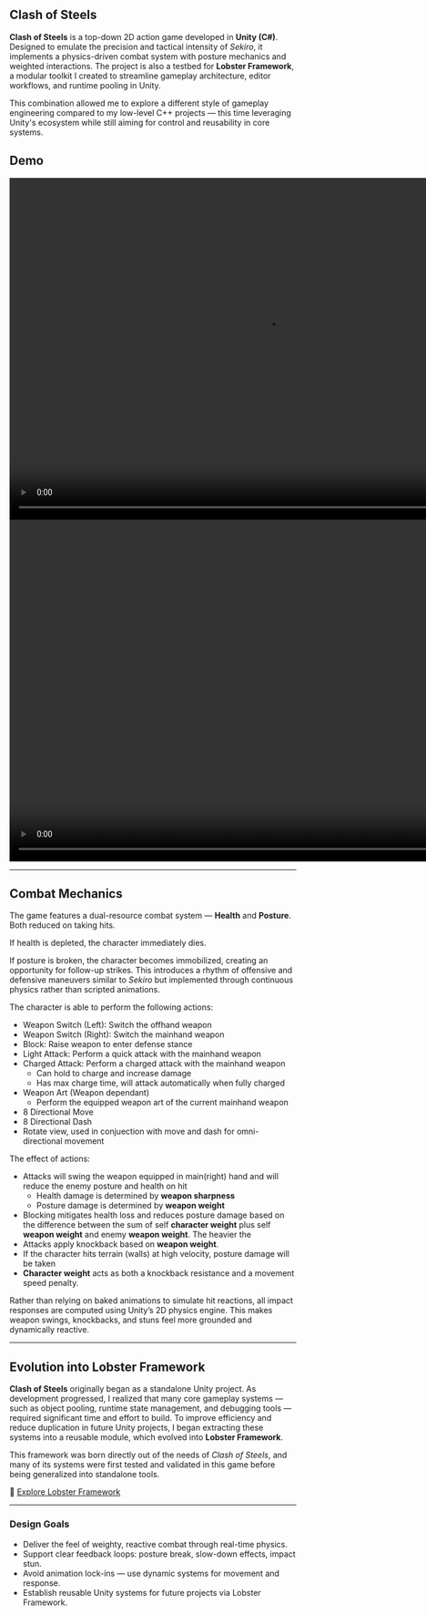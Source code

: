 ## Clash of Steels

**Clash of Steels** is a top-down 2D action game developed in **Unity (C#)**. Designed to emulate the precision and tactical intensity of *Sekiro*, it implements a physics-driven combat system with posture mechanics and weighted interactions. The project is also a testbed for **Lobster Framework**, a modular toolkit I created to streamline gameplay architecture, editor workflows, and runtime pooling in Unity.

This combination allowed me to explore a different style of gameplay engineering compared to my low-level C++ projects — this time leveraging Unity's ecosystem while still aiming for control and reusability in core systems.

## Demo
<video width="900" height="600" controls>
  <source src="../mp4s/Poise__Character_State_Manager.mp4" type="video/mp4">
</video>

<video width="900" height="600" controls>
  <source src="../mp4s/Offhand_Grab.mp4" type="video/mp4">
</video>

---

## Combat Mechanics

The game features a dual-resource combat system — **Health** and **Posture**. Both reduced on taking hits. 

If health is depleted, the character immediately dies.

If posture is broken, the character becomes immobilized, creating an opportunity for follow-up strikes. This introduces a rhythm of offensive and defensive maneuvers similar to *Sekiro* but implemented through continuous physics rather than scripted animations.

The character is able to perform the following actions:
- Weapon Switch (Left): Switch the offhand weapon
- Weapon Switch (Right): Switch the mainhand weapon
- Block: Raise weapon to enter defense stance
- Light Attack: Perform a quick attack with the mainhand weapon
- Charged Attack: Perform a charged attack with the mainhand weapon
  - Can hold to charge and increase damage
  - Has max charge time, will attack automatically when fully charged
- Weapon Art (Weapon dependant)
  - Perform the equipped weapon art of the current mainhand weapon
- 8 Directional Move 
- 8 Directional Dash
- Rotate view, used in conjuection with move and dash for omni-directional movement

The effect of actions:
- Attacks will swing the weapon equipped in main(right) hand and will reduce the enemy posture and health on hit
  - Health damage is determined by **weapon sharpness**
  - Posture damage is determined by **weapon weight**
- Blocking mitigates health loss and reduces posture damage based on the difference between the sum of self **character weight** plus self **weapon weight** and enemy **weapon weight**. The heavier the
- Attacks apply knockback based on **weapon weight**.
- If the character hits terrain (walls) at high velocity, posture damage will be taken
- **Character weight** acts as both a knockback resistance and a movement speed penalty.

Rather than relying on baked animations to simulate hit reactions, all impact responses are computed using Unity’s 2D physics engine. This makes weapon swings, knockbacks, and stuns feel more grounded and dynamically reactive.

---

## Evolution into Lobster Framework

**Clash of Steels** originally began as a standalone Unity project. As development progressed, I realized that many core gameplay systems — such as object pooling, runtime state management, and debugging tools — required significant time and effort to build. To improve efficiency and reduce duplication in future Unity projects, I began extracting these systems into a reusable module, which evolved into **Lobster Framework**.

This framework was born directly out of the needs of *Clash of Steels*, and many of its systems were first tested and validated in this game before being generalized into standalone tools.

🔗 [Explore Lobster Framework](https://dicespinner.github.io/LobsterFramework/)

---

### Design Goals

- Deliver the feel of weighty, reactive combat through real-time physics.
- Support clear feedback loops: posture break, slow-down effects, impact stun.
- Avoid animation lock-ins — use dynamic systems for movement and response.
- Establish reusable Unity systems for future projects via Lobster Framework.

